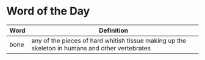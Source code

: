 # Word of the Day

|Word|Definition|
|---|---|
|bone|any of the pieces of hard whitish tissue making up the skeleton in humans and other vertebrates|